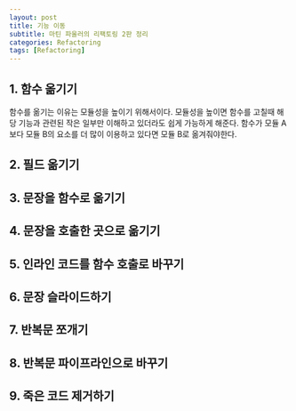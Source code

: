 ```yaml
---
layout: post
title: 기능 이동
subtitle: 마틴 파울러의 리팩토링 2판 정리
categories: Refactoring
tags: [Refactoring]
---
```


## 1. 함수 옮기기  
함수를 옮기는 이유는 모듈성을 높이기 위해서이다. 모듈성을 높이면 함수를 고칠때 해당 기능과 관련된 작은 일부만 이해하고 있더라도 쉽게 가능하게 해준다. 함수가 모듈 A보다 모듈 B의 요소를 더 많이 이용하고 있다면 모듈 B로 옮겨줘야한다.
## 2. 필드 옮기기  
## 3. 문장을 함수로 옮기기  
## 4. 문장을 호출한 곳으로 옮기기  
## 5. 인라인 코드를 함수 호출로 바꾸기  
## 6. 문장 슬라이드하기  
## 7. 반복문 쪼개기  
## 8. 반복문 파이프라인으로 바꾸기  
## 9. 죽은 코드 제거하기  
